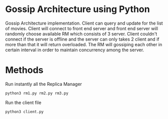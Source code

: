 # Gossip Architecture using Python

Gossip Architecture implementation. Client can query and update for the list of movies. Client will connect to front end server and front end server will randomly choose available RM which consists of 3 server. Client couldn't connect if the server is offline and the server can only takes 2 client and if more than that it will return overloaded. The RM will gossiping each other in certain interval in order to maintain concurrency among the server. 

# Methods

Run instantly all the Replica Manager
```
python3 rm1.py rm2.py rm3.py
```

Run the client file

```
python3 client.py
```


